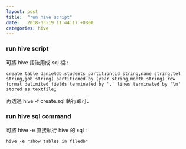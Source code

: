 ```yaml
---
layout: post
title:  "run hive script"
date:   2018-03-19 11:44:17 +0800
categories: hive
---
```


### run hive script
可將 hive 語法用成 sql 檔 : 
```
create table danieldb.students_partition(id string,name string,tel string,job string) partitioned by (year string,month string) row format delimited fields terminated by ',' lines terminated by '\n' stored as textfile;
```

再透過 hive -f create.sql 執行即可．



### run hive sql command
可將 hive -e 直接執行 hive 的 sql : 
```
hive -e "show tables in filedb"
```

